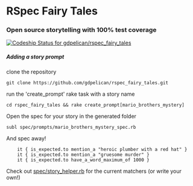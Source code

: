 # RSpec Fairy Tales
### Open source storytelling with 100% test coverage
[ ![Codeship Status for gdpelican/rspec_fairy_tales](https://codeship.com/projects/4248a0a0-caf0-0132-840e-4a3e524f24ba/status?branch=master)](https://codeship.com/projects/75620)

##### Adding a story prompt
clone the repository
```
git clone https://github.com/gdpelican/rspec_fairy_tales.git
```

run the 'create_prompt' rake task with a story name
```
cd rspec_fairy_tales && rake create_prompt[mario_brothers_mystery]
```

Open the spec for your story in the generated folder
```
subl spec/prompts/mario_brothers_mystery_spec.rb
```

And spec away!
```
    it { is_expected.to mention_a "heroic plumber with a red hat" }
    it { is_expected.to mention_a "gruesome murder" }
    it { is_expected.to have_a_word_maximum_of 1000 }
```

Check out [spec/story_helper.rb](spec/story_helper.rb) for the current matchers (or write your own!)
